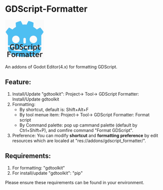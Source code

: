# GDScript-Formatter

![icon](icon.png)

An addons of Godot Editor(4.x) for formatting GDScript.


## Feature:
1. Install/Update "gdtoolkit": Project-> Tool-> GDScript Formatter: Install/Update gdtoolkit
2. Formatting:
   - By shortcut, default is: Shift+Alt+F
   - By tool menue item: Project-> Tool-> GDScript Formatter: Format script
   - By Command palette: pop up cammand palette (default by Ctrl+Shift+P), and comfire command "Format GDScript".
4. Preference:
   You can modify **shortcut** and **formatting preference** by edit resources which are localed at "res://addons/gdscript_formatter/".


## Requirements:
1. For formatting: "gdtoolkit"
2. For install/update "gdtoolkit": "pip"

Please ensure these requirements can be found in your environment.
